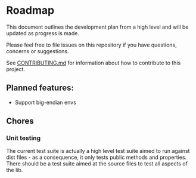# Roadmap

This document outlines the development plan from a high level and will be updated as progress is made.

Please feel free to file issues on this repository if you have questions, concerns or suggestions.

See [CONTRIBUTING.md](https://github.com/rochars/byte-data/blob/master/CONTRIBUTING.md) for information about how to contribute to this project.

## Planned features:
- Support big-endian envs

## Chores

### Unit testing
The current test suite is actually a high level test suite aimed to run against dist files - as a consequence, it only tests public methods and properties. There should be a test suite aimed at the source files to test all aspects of the lib.
